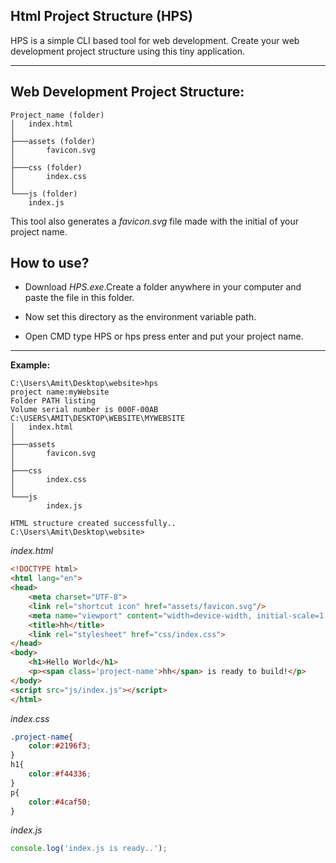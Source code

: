 ## Html Project Structure (HPS)
HPS is a simple CLI based tool for web development. Create your web development project structure using this tiny application.

----

## Web Development Project Structure:
    
    Project_name (folder)
    │   index.html
    │
    ├───assets (folder)
    │       favicon.svg
    │
    ├───css (folder)
    │       index.css
    │
    └───js (folder)
        index.js

This tool also generates a *favicon.svg* file made 
with the initial of your project name.

## How to use?

* Download *HPS.exe*.Create a folder anywhere in your computer and paste the file in this folder. 

* Now set this directory as the environment variable
path.

* Open CMD type HPS or hps press enter and put your project name.    
 
----

**Example:**

	C:\Users\Amit\Desktop\website>hps
	project name:myWebsite
	Folder PATH listing
	Volume serial number is 000F-00AB
	C:\USERS\AMIT\DESKTOP\WEBSITE\MYWEBSITE
	│   index.html
	│
	├───assets
	│       favicon.svg
	│
	├───css
	│       index.css
	│
	└───js
	        index.js
          
	HTML structure created successfully..
	C:\Users\Amit\Desktop\website>
  
*index.html*
```html
<!DOCTYPE html>
<html lang="en">
<head>
    <meta charset="UTF-8">
    <link rel="shortcut icon" href="assets/favicon.svg"/>
    <meta name="viewport" content="width=device-width, initial-scale=1.0">
    <title>hh</title>
    <link rel="stylesheet" href="css/index.css">
</head>
<body>
    <h1>Hello World</h1>
    <p><span class='project-name'>hh</span> is ready to build!</p>
</body>
<script src="js/index.js"></script>
</html>
```

*index.css*
```css
.project-name{
    color:#2196f3;
}
h1{
    color:#f44336;
}
p{
    color:#4caf50;
}
```

*index.js*
```javascript
console.log('index.js is ready..');

```    
